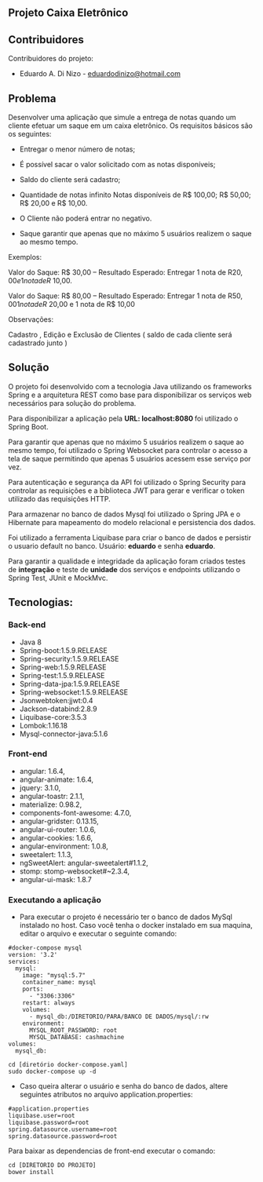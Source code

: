 ## Projeto Caixa Eletrônico ##

## Contribuidores

Contribuidores do projeto:
- Eduardo A. Di Nizo - eduardodinizo@hotmail.com

## Problema

Desenvolver uma aplicação que simule a entrega de notas quando um cliente efetuar um saque em um caixa eletrônico. Os requisitos básicos são os seguintes:

- Entregar o menor número de notas;

- É possível sacar o valor solicitado com as notas disponíveis;
- Saldo do cliente será cadastro; 
- Quantidade de notas infinito Notas disponíveis de R$ 100,00; R$ 50,00; R$ 20,00 e R$ 10,00.
- O Cliente não poderá entrar no negativo.
- Saque garantir que apenas que no máximo 5 usuários realizem o saque ao mesmo tempo.

Exemplos:

Valor do Saque: R$ 30,00 – Resultado Esperado: Entregar 1 nota de R$20,00 e 1 nota de R$ 10,00.

Valor do Saque: R$ 80,00 – Resultado Esperado: Entregar 1 nota de R$50,00 1 nota de R$ 20,00 e 1 nota de R$ 10,00

Observações:

Cadastro , Edição e Exclusão de Clientes ( saldo de cada cliente será cadastrado junto ) 

## Solução

O projeto foi desenvolvido com a tecnologia Java utilizando os frameworks Spring e a arquitetura REST como base
 para disponibilizar os serviços web necessários para solução do problema. 
 
 Para disponibilizar a aplicação pela <b>URL: localhost:8080 </b> foi utilizado o Spring Boot. 
  
 Para garantir que apenas que no máximo 5 usuários
  realizem o saque ao mesmo tempo, foi utilizado o Spring Websocket para controlar o acesso a tela de saque
  permitindo que apenas 5 usuários acessem esse serviço por vez. 
  
 Para autenticação e segurança da API foi utilizado o Spring Security para controlar as requisições  e a 
 biblioteca JWT para gerar e verificar o token utilizado das requisições HTTP.
 
 Para armazenar no banco de dados Mysql foi utilizado o Spring JPA e o Hibernate
 para mapeamento do modelo relacional e persistencia dos dados.
 
 Foi utilizado a ferramenta Liquibase para criar o banco de dados e persistir o usuario default no banco.
 Usuário: <b>eduardo</b> e senha <b>eduardo</b>.
 
 Para garantir a qualidade e integridade da aplicação foram criados testes de <b>integração</b> e teste de
 <b>unidade</b> dos serviços e endpoints utilizando o Spring Test, JUnit e MockMvc.   
   

## Tecnologias:

### Back-end
- Java 8
- Spring-boot:1.5.9.RELEASE
- Spring-security:1.5.9.RELEASE
- Spring-web:1.5.9.RELEASE
- Spring-test:1.5.9.RELEASE
- Spring-data-jpa:1.5.9.RELEASE
- Spring-websocket:1.5.9.RELEASE
- Jsonwebtoken:jjwt:0.4
- Jackson-databind:2.8.9
- Liquibase-core:3.5.3
- Lombok:1.16.18
- Mysql-connector-java:5.1.6
### Front-end
- angular: 1.6.4,
- angular-animate: 1.6.4,
- jquery: 3.1.0,
- angular-toastr: 2.1.1,
- materialize: 0.98.2,
- components-font-awesome: 4.7.0,
- angular-gridster: 0.13.15,
- angular-ui-router: 1.0.6,
- angular-cookies: 1.6.6,
- angular-environment: 1.0.8,
- sweetalert: 1.1.3,
- ngSweetAlert: angular-sweetalert#1.1.2,
- stomp: stomp-websocket#~2.3.4,
- angular-ui-mask: 1.8.7

### Executando a aplicação
- Para executar o projeto é necessário ter o banco de dados MySql instalado no host. Caso você tenha o docker
instalado em sua maquina, editar o arquivo e executar o seguinte comando:
```shell
#docker-compose mysql
version: '3.2'
services:
  mysql:
    image: "mysql:5.7"
    container_name: mysql
    ports:
      - "3306:3306"
    restart: always
    volumes:
      - mysql_db:/DIRETORIO/PARA/BANCO DE DADOS/mysql/:rw
    environment:
      MYSQL_ROOT_PASSWORD: root
      MYSQL_DATABASE: cashmachine
volumes:
  mysql_db:
```
```shell
cd [diretório docker-compose.yaml]
sudo docker-compose up -d
```

- Caso queira alterar o usuário e senha do banco de dados, altere seguintes atributos 
no arquivo application.properties:
```shell
#application.properties
liquibase.user=root
liquibase.password=root
spring.datasource.username=root
spring.datasource.password=root
```

Para baixar as dependencias de front-end executar o comando:
```shell
cd [DIRETORIO DO PROJETO]
bower install
```